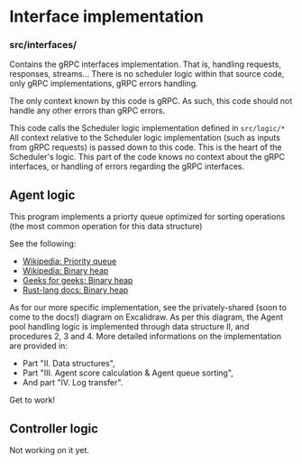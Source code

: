 # Interface implementation

### src/interfaces/

Contains the gRPC interfaces implementation.
That is, handling requests, responses, streams...
There is no scheduler logic within that source code, only gRPC implementations, gRPC errors handling.

The only context known by this code is gRPC.
As such, this code should not handle any other errors than gRPC errors.

This code calls the Scheduler logic implementation defined in `src/logic/*`
All context relative to the Scheduler logic implementation (such as inputs from gRPC requests) is passed down to this code.
This is the heart of the Scheduler's logic.
This part of the code knows no context about the gRPC interfaces, or handling of errors regarding the gRPC interfaces.

## Agent logic

This program implements a priorty queue optimized for sorting operations (the most common operation for this data structure)

See the following:

- [Wikipedia: Priority queue](https://en.wikipedia.org/wiki/Priority_queue)
- [Wikipedia: Binary heap](https://en.wikipedia.org/wiki/Binary_heap)
- [Geeks for geeks: Binary heap](https://www.geeksforgeeks.org/binary-heap/)
- [Rust-lang docs: Binary heap](https://doc.rust-lang.org/stable/std/collections/struct.BinaryHeap.html)

As for our more specific implementation, see the privately-shared (soon to come to the docs!) diagram on Excalidraw.
As per this diagram, the Agent pool handling logic is implemented through data structure II, and procedures 2, 3 and 4.
More detailed informations on the implementation are provided in:

- Part "II. Data structures",
- Part "III. Agent score calculation & Agent queue sorting",
- And part "IV. Log transfer".

Get to work!

## Controller logic

Not working on it yet.
